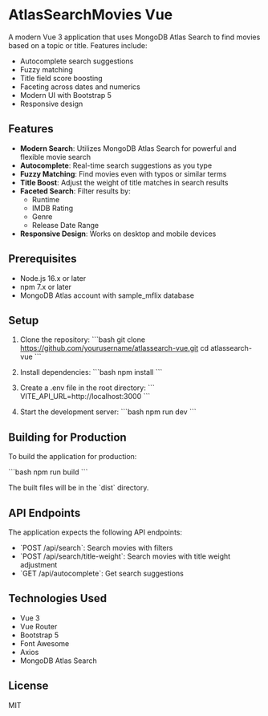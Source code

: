 # AtlasSearchMovies Vue

A modern Vue 3 application that uses MongoDB Atlas Search to find movies based on a topic or title. Features include:
* Autocomplete search suggestions
* Fuzzy matching
* Title field score boosting
* Faceting across dates and numerics
* Modern UI with Bootstrap 5
* Responsive design

## Features

- **Modern Search**: Utilizes MongoDB Atlas Search for powerful and flexible movie search
- **Autocomplete**: Real-time search suggestions as you type
- **Fuzzy Matching**: Find movies even with typos or similar terms
- **Title Boost**: Adjust the weight of title matches in search results
- **Faceted Search**: Filter results by:
  - Runtime
  - IMDB Rating
  - Genre
  - Release Date Range
- **Responsive Design**: Works on desktop and mobile devices

## Prerequisites

- Node.js 16.x or later
- npm 7.x or later
- MongoDB Atlas account with sample_mflix database

## Setup

1. Clone the repository:
   \`\`\`bash
   git clone https://github.com/yourusername/atlassearch-vue.git
   cd atlassearch-vue
   \`\`\`

2. Install dependencies:
   \`\`\`bash
   npm install
   \`\`\`

3. Create a .env file in the root directory:
   \`\`\`
   VITE_API_URL=http://localhost:3000
   \`\`\`

4. Start the development server:
   \`\`\`bash
   npm run dev
   \`\`\`

## Building for Production

To build the application for production:

\`\`\`bash
npm run build
\`\`\`

The built files will be in the \`dist\` directory.

## API Endpoints

The application expects the following API endpoints:

- \`POST /api/search\`: Search movies with filters
- \`POST /api/search/title-weight\`: Search movies with title weight adjustment
- \`GET /api/autocomplete\`: Get search suggestions

## Technologies Used

- Vue 3
- Vue Router
- Bootstrap 5
- Font Awesome
- Axios
- MongoDB Atlas Search

## License

MIT
